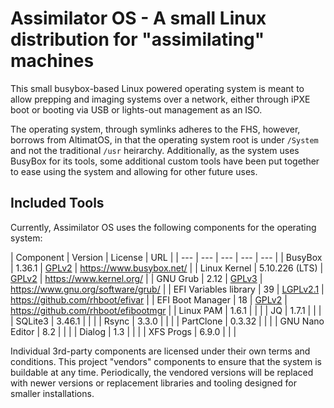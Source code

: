 # Assimilator OS - A small Linux distribution for "assimilating" machines

This small busybox-based Linux powered operating system is meant to allow prepping and imaging systems over a network, either through iPXE boot or booting via USB or lights-out management as an ISO.

The operating system, through symlinks adheres to the FHS, however, borrows from AltimatOS, in that the operating system root is under `/System` and not the traditional `/usr` heirarchy. Additionally, as the system uses BusyBox for its tools, some additional custom tools have been put together to ease using the system and allowing for other future uses.

## Included Tools

Currently, Assimilator OS uses the following components for the operating system:

| Component | Version | License | URL |
| --- | --- | --- | --- | --- |
| BusyBox | 1.36.1 | [GPLv2](3rdparty/busybox-1.36.1/LICENSE) | https://www.busybox.net/ |
| Linux Kernel | 5.10.226 (LTS) | [GPLv2](3rdparty/linux-5.10.226/COPYING) | https://www.kernel.org/ |
| GNU Grub | 2.12 | [GPLv3](3rdparty/grub-2.12) | https://www.gnu.org/software/grub/ |
| EFI Variables library | 39 | [LGPLv2.1](3rdparty/efivar-39/COPYING) | https://github.com/rhboot/efivar |
| EFI Boot Manager | 18 | [GPLv2](3rdparty/efibootmgr-18/COPYING) | https://github.com/rhboot/efibootmgr |
| Linux PAM | 1.6.1 | | |
| JQ | 1.7.1 | | |
| SQLite3 | 3.46.1 | | |
| Rsync | 3.3.0 | | |
| PartClone | 0.3.32 | | |
| GNU Nano Editor | 8.2 | | |
| Dialog | 1.3 | | |
| XFS Progs | 6.9.0 | | |

Individual 3rd-party components are licensed under their own terms and conditions. This project "vendors" components to ensure that the system is buildable at any time. Periodically, the vendored versions will be replaced with newer versions or replacement libraries and tooling designed for smaller installations.
